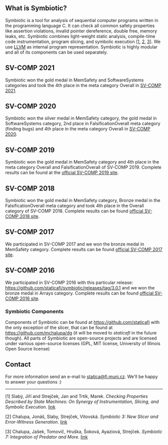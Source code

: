 ## What is Symbiotic?
Symbiotic is a tool for analysis of sequential computer programs written in the programming language C. It can check all common safety properties like assertion violations, invalid pointer dereference, double free, memory leaks, etc. Symbiotic combines light-weight static analysis, compile-time code instrumentation, program slicing, and symbolic execution
[[1](http://is.muni.cz/repo/984069/sse.pdf),
 [2](http://www.fi.muni.cz/~xstrejc/publications/tacas2016symbiotic_preprint.pdf),
 [3](https://link.springer.com/chapter/10.1007/978-3-030-45237-7_31)].
We use [LLVM](<https://llvm.org>) as internal program representation. Symbiotic is highly modular and all of its components can be used separately.


## SV-COMP 2021
Symbiotic won the gold medal in MemSafety and SoftwareSystems categories and took the 4th place in the meta category Overall in [SV-COMP 2021](https://sv-comp.sosy-lab.org/2021/results/results-verified/).

## SV-COMP 2020
Symbiotic won the silver medal in MemSafety category, the gold medal in SoftwareSystems category, 2nd place in FalsificationOverall meta category (finding bugs) and 4th place in the meta category Overall in [SV-COMP 2020](https://sv-comp.sosy-lab.org/2020/results/results-verified/).

## SV-COMP 2019
Symbiotic won the gold medal in MemSafety category and 4th place in the meta category Overall and FalsificationOverall of SV-COMP 2019. Complete results can be found at the [official SV-COMP 2019 site](https://sv-comp.sosy-lab.org/2019/results/results-verified/).

## SV-COMP 2018
Symbiotic won the gold medal in MemSafety category, Bronze medal in the FalsificationOverall meta category and took 4th place in the Overall category of SV-COMP 2018. Complete results can be found [official SV-COMP 2018 site](http://sv-comp.sosy-lab.org/2018/results/results-verified/).

## SV-COMP 2017
We participated in SV-COMP 2017 and we won the bronze medal in MemSafety category. Complete results can be found [official SV-COMP 2017 site](http://sv-comp.sosy-lab.org/2017/results/results-verified/).

## SV-COMP 2016
We participated in SV-COMP 2016 with this particular release: <https://github.com/staticafi/symbiotic/releases/tag/3.0.1> and we won the bronze medal in Arrays category. Complete results can be found [official SV-COMP 2016 site](http://sv-comp.sosy-lab.org/2016/results/results-verified/).


### Symbiotic Components

Components of Symbiotic can be found at <https://github.com/staticafi> with the only exception of the slicer, that can be found at <https://github.com/mchalupa/dg> (it will be moved to _staticafi_ in the future though). All parts of Symbiotic are open-source projects and are licensed under various open-source licenses (GPL, MIT license, University of Illinois Open Source license)

## Contact

For more information send an e-mail to <statica@fi.muni.cz>. We'll be happy to answer your questions :)

------------------------------------------------
[1] Slabý, Jiří and Strejček, Jan and Trtík, Marek. _Checking Properties Described by State Machines: On Synergy of Instrumentation, Slicing, and Symbolic Execution_. [link](http://is.muni.cz/repo/984069/sse.pdf)

[2] Chalupa, Jonáš, Slaby, Strejček, Vitovská. _Symbiotic 3: New Slicer and Error-Witness Generation_. [link](http://www.fi.muni.cz/~xstrejc/publications/tacas2016symbiotic_preprint.pdf)

[3] Chalupa, Jašek, Tomovič, Hruška, Šoková, Ayaziová, Strejček. _Symbiotic 7: Integration of Predator and More_. [link](https://link.springer.com/chapter/10.1007/978-3-030-45237-7_31)
